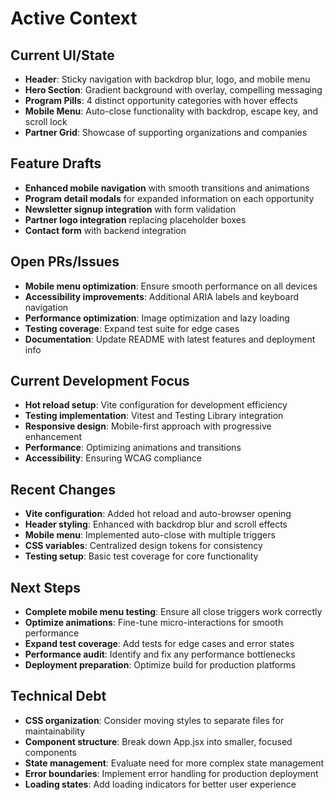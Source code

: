 # Active Context

## Current UI/State
- **Header**: Sticky navigation with backdrop blur, logo, and mobile menu
- **Hero Section**: Gradient background with overlay, compelling messaging
- **Program Pills**: 4 distinct opportunity categories with hover effects
- **Mobile Menu**: Auto-close functionality with backdrop, escape key, and scroll lock
- **Partner Grid**: Showcase of supporting organizations and companies

## Feature Drafts
- **Enhanced mobile navigation** with smooth transitions and animations
- **Program detail modals** for expanded information on each opportunity
- **Newsletter signup integration** with form validation
- **Partner logo integration** replacing placeholder boxes
- **Contact form** with backend integration

## Open PRs/Issues
- **Mobile menu optimization**: Ensure smooth performance on all devices
- **Accessibility improvements**: Additional ARIA labels and keyboard navigation
- **Performance optimization**: Image optimization and lazy loading
- **Testing coverage**: Expand test suite for edge cases
- **Documentation**: Update README with latest features and deployment info

## Current Development Focus
- **Hot reload setup**: Vite configuration for development efficiency
- **Testing implementation**: Vitest and Testing Library integration
- **Responsive design**: Mobile-first approach with progressive enhancement
- **Performance**: Optimizing animations and transitions
- **Accessibility**: Ensuring WCAG compliance

## Recent Changes
- **Vite configuration**: Added hot reload and auto-browser opening
- **Header styling**: Enhanced with backdrop blur and scroll effects
- **Mobile menu**: Implemented auto-close with multiple triggers
- **CSS variables**: Centralized design tokens for consistency
- **Testing setup**: Basic test coverage for core functionality

## Next Steps
- **Complete mobile menu testing**: Ensure all close triggers work correctly
- **Optimize animations**: Fine-tune micro-interactions for smooth performance
- **Expand test coverage**: Add tests for edge cases and error states
- **Performance audit**: Identify and fix any performance bottlenecks
- **Deployment preparation**: Optimize build for production platforms

## Technical Debt
- **CSS organization**: Consider moving styles to separate files for maintainability
- **Component structure**: Break down App.jsx into smaller, focused components
- **State management**: Evaluate need for more complex state management
- **Error boundaries**: Implement error handling for production deployment
- **Loading states**: Add loading indicators for better user experience
